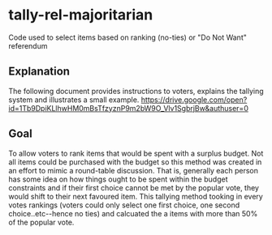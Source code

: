 tally-rel-majoritarian
======================

Code used to select items based on ranking (no-ties) or "Do Not Want" referendum

Explanation
-----------
The following document provides instructions to voters, explains the tallying system and illustrates a small example.
https://drive.google.com/open?id=1Tb9DpiKLlhwHM0mBsTfzyznP9m2bW9O_Vlv1SgbrjBw&authuser=0

Goal
----
To allow voters to rank items that would be spent with a surplus budget. Not all items could be purchased with the budget so this method was created in an effort to mimic a round-table discussion. That is, generally each person has some idea on how things ought to be spent within the budget constraints and if their first choice cannot be met by the popular vote, they would shift to their next favoured item. This tallying method tooking in every votes rankings (voters could only select one first choice, one second choice..etc--hence no ties) and calcuated the a items with more than 50% of the popular vote.

